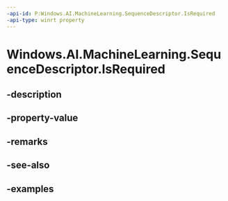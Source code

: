 ```yaml
---
-api-id: P:Windows.AI.MachineLearning.SequenceDescriptor.IsRequired
-api-type: winrt property
---
```


<!-- Property syntax.
public bool IsRequired { get; }
-->

# Windows.AI.MachineLearning.SequenceDescriptor.IsRequired

## -description

## -property-value

## -remarks

## -see-also

## -examples

